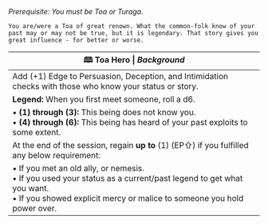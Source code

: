 *Prerequisite: You must be Toa or Turaga.*

	You are/were a Toa of great renown. What the common-folk know of your past may or may not be true, but it is legendary. That story gives you great influence - for better or worse.

| **🕮 Toa Hero** \| *Background*                                                                                                                                                               |
| --------------------------------------------------------------------------------------------------------------------------------------------------------------------------------------------- |
| Add (+1) Edge to Persuasion, Deception, and Intimidation checks with those who know your status or story.                                                                                     |
| **Legend:** When you first meet someone, roll a d6.<br>                                                                                                                                       |
| • **(1) through (3):** This being does not know you.<br>• **(4) through (6):** This being has heard of your past exploits to some extent.                                                     |
| At the end of the session, regain **up to** (1) (EP⇧) if you fulfilled any below requirement:                                                                                                 |
| • If you met an old ally, or nemesis.<br>• If you used your status as a current/past legend to get what you want.<br>• If you showed explicit mercy or malice to someone you hold power over. |

